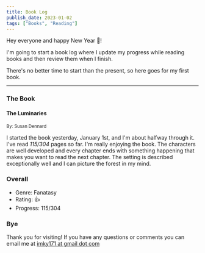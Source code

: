 ```yaml
---
title: Book Log
publish_date: 2023-01-02
tags: ["Books", "Reading"]
---
```


Hey everyone and happy New Year 🎉!

I'm going to start a book log where I update my progress while reading books and then review them when I finish.

There's no better time to start than the present, so here goes for my first book.

---

### The Book

#### The Luminaries<br />
<small>By: Susan Dennard</small>

I started the book yesterday, January 1st, and I'm about halfway through it. I've read <em>115/304</em> pages so far.
I'm really enjoying the book. The characters are well developed and every chapter ends with something happening that makes you want to read the next chapter.
The setting is described exceptionally well and I can picture the forest in my mind. 

### Overall

- Genre: Fanatasy
- Rating: 👍
- Progress: 115/304

### Bye

Thank you for visiting! If you have any questions or comments you can email me at [imky171 at gmail dot com](mailto:imky171@gmail.com)